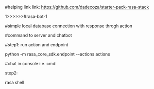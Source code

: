 #helping link
link: https://github.com/dadecoza/starter-pack-rasa-stack

1>>>>>>#rasa-bot-1

#simple local database connection with response throgh action

#command to server and chatbot


#step1: run action and endpoint

python -m rasa_core_sdk.endpoint --actions actions

#chat in console i.e. cmd

step2:

rasa shell 

